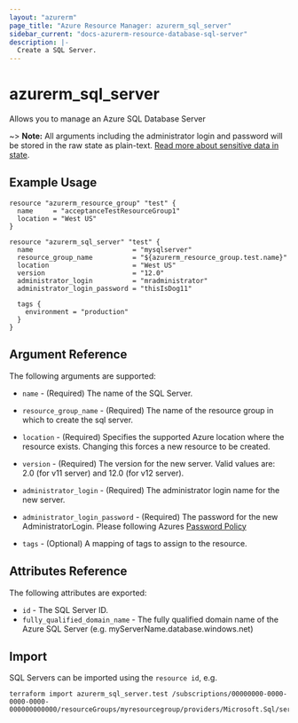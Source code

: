 ```yaml
---
layout: "azurerm"
page_title: "Azure Resource Manager: azurerm_sql_server"
sidebar_current: "docs-azurerm-resource-database-sql-server"
description: |-
  Create a SQL Server.
---
```


# azurerm\_sql\_server

Allows you to manage an Azure SQL Database Server

~> **Note:** All arguments including the administrator login and password will be stored in the raw state as plain-text.
[Read more about sensitive data in state](/docs/state/sensitive-data.html).

## Example Usage

```hcl
resource "azurerm_resource_group" "test" {
  name     = "acceptanceTestResourceGroup1"
  location = "West US"
}

resource "azurerm_sql_server" "test" {
  name                         = "mysqlserver"
  resource_group_name          = "${azurerm_resource_group.test.name}"
  location                     = "West US"
  version                      = "12.0"
  administrator_login          = "mradministrator"
  administrator_login_password = "thisIsDog11"

  tags {
    environment = "production"
  }
}
```
## Argument Reference

The following arguments are supported:

* `name` - (Required) The name of the SQL Server.

* `resource_group_name` - (Required) The name of the resource group in which to
    create the sql server.

* `location` - (Required) Specifies the supported Azure location where the resource exists. Changing this forces a new resource to be created.

* `version` - (Required) The version for the new server. Valid values are: 2.0 (for v11 server) and 12.0 (for v12 server).

* `administrator_login` - (Required) The administrator login name for the new server.

* `administrator_login_password` - (Required) The password for the new AdministratorLogin. Please following Azures [Password Policy](https://msdn.microsoft.com/library/ms161959.aspx)

* `tags` - (Optional) A mapping of tags to assign to the resource.

## Attributes Reference

The following attributes are exported:

* `id` - The SQL Server ID.
* `fully_qualified_domain_name` - The fully qualified domain name of the Azure SQL Server (e.g. myServerName.database.windows.net)

## Import

SQL Servers can be imported using the `resource id`, e.g.

```
terraform import azurerm_sql_server.test /subscriptions/00000000-0000-0000-0000-000000000000/resourceGroups/myresourcegroup/providers/Microsoft.Sql/servers/myserver
```
